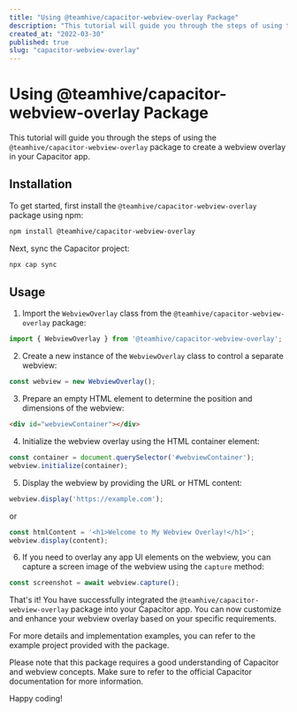 ```yaml
---
title: "Using @teamhive/capacitor-webview-overlay Package"
description: "This tutorial will guide you through the steps of using the @teamhive/capacitor-webview-overlay package to create a webview overlay in your Capacitor app."
created_at: "2022-03-30"
published: true
slug: "capacitor-webview-overlay"
---
```


# Using @teamhive/capacitor-webview-overlay Package

This tutorial will guide you through the steps of using the `@teamhive/capacitor-webview-overlay` package to create a webview overlay in your Capacitor app.

## Installation

To get started, first install the `@teamhive/capacitor-webview-overlay` package using npm:

```bash
npm install @teamhive/capacitor-webview-overlay
```

Next, sync the Capacitor project:

```bash
npx cap sync
```

## Usage

1. Import the `WebviewOverlay` class from the `@teamhive/capacitor-webview-overlay` package:

```javascript
import { WebviewOverlay } from '@teamhive/capacitor-webview-overlay';
```

2. Create a new instance of the `WebviewOverlay` class to control a separate webview:

```javascript
const webview = new WebviewOverlay();
```

3. Prepare an empty HTML element to determine the position and dimensions of the webview:

```html
<div id="webviewContainer"></div>
```

4. Initialize the webview overlay using the HTML container element:

```javascript
const container = document.querySelector('#webviewContainer');
webview.initialize(container);
```

5. Display the webview by providing the URL or HTML content:

```javascript
webview.display('https://example.com');
```
  
or

```javascript
const htmlContent = '<h1>Welcome to My Webview Overlay!</h1>';
webview.display(content);
```

6. If you need to overlay any app UI elements on the webview, you can capture a screen image of the webview using the `capture` method:

```javascript
const screenshot = await webview.capture();
```

That's it! You have successfully integrated the `@teamhive/capacitor-webview-overlay` package into your Capacitor app. You can now customize and enhance your webview overlay based on your specific requirements.

For more details and implementation examples, you can refer to the example project provided with the package.

Please note that this package requires a good understanding of Capacitor and webview concepts. Make sure to refer to the official Capacitor documentation for more information.

Happy coding!